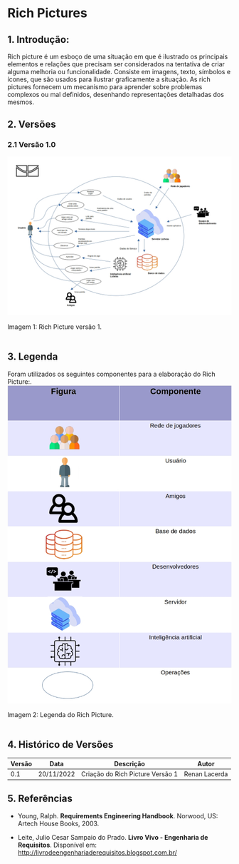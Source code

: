 # Rich Pictures

## 1. Introdução:

Rich picture é um esboço de uma situação em que é ilustrado os principais elementos e relações que precisam ser considerados na tentativa de criar alguma melhoria ou funcionalidade. Consiste em imagens, texto, símbolos e ícones, que são usados para ilustrar graficamente a situação. As rich pictures fornecem um mecanismo para aprender sobre problemas complexos ou mal definidos, desenhando representações detalhadas dos mesmos.

## 2. Versões
### 2.1 Versão 1.0

![RichPicture Versão 1.0](./imgs/RichPictureLichess.jpg)
<figcaption>Imagem 1: Rich Picture versão 1.</figcaption>
</br>

## 3. Legenda
Foram utilizados os seguintes componentes para a elaboração do Rich Picture:.
![RichPicture Versão 1.0](./imgs/LegendaRichLichess.jpg)
<figcaption>Imagem 2: Legenda do Rich Picture.</figcaption>
</br>

## 4. Histórico de Versões

| Versão | Data       | Descrição                          | Autor                |
| ------ | ---------- | ---------------------------------- | -------------------- |
| 0.1    | 20/11/2022 | Criação do Rich Picture Versão 1   | Renan Lacerda        |

## 5. Referências

- Young, Ralph. **Requirements Engineering Handbook**. Norwood, US: Artech House Books, 2003.

- Leite, Julio Cesar Sampaio do Prado. **Livro Vivo - Engenharia de Requisitos**. Disponível em: http://livrodeengenhariaderequisitos.blogspot.com.br/